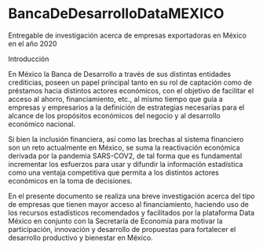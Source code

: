 # BancaDeDesarrolloDataMEXICO
Entregable de investigación acerca de empresas exportadoras en México en el año 2020

Introducción

   En México la Banca de Desarrollo a través de sus distintas entidades crediticias, poseen un papel principal tanto en su rol de captación como de préstamos hacia distintos actores económicos, con el objetivo de facilitar el acceso al ahorro, financiamiento, etc., al mismo tiempo que guía a empresas y empresarios a la definición de estrategias necesarias para el alcance de los propósitos económicos del negocio y al desarrollo económico nacional.

Si bien la inclusión financiera, así como las brechas al sistema financiero son un reto actualmente en México, se suma la reactivación económica derivada por la pandemia SARS-COV2, de tal forma que es fundamental incrementar los esfuerzos para usar y difundir la información estadística como una ventaja competitiva que permita a los distintos actores económicos en la toma de decisiones.

En el presente documento se realiza una breve investigación acerca del tipo de empresas que tienen mayor acceso al financiamiento, haciendo uso de los recursos estadísticos recomendados y facilitados por la plataforma Data México en conjunto con la Secretaría de Economía para motivar la participación, innovación y desarrollo de propuestas para fortalecer el desarrollo productivo y bienestar en México.
